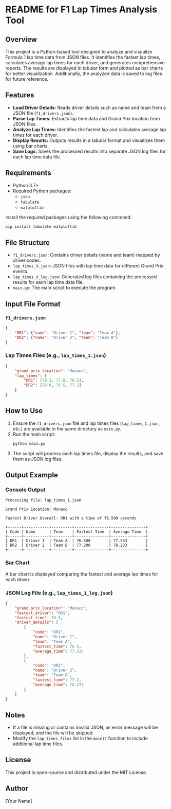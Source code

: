 # README for F1 Lap Times Analysis Tool

## Overview
This project is a Python-based tool designed to analyze and visualize Formula 1 lap time data from JSON files. It identifies the fastest lap times, calculates average lap times for each driver, and generates comprehensive reports. The results are displayed in tabular form and plotted as bar charts for better visualization. Additionally, the analyzed data is saved to log files for future reference.

## Features
- **Load Driver Details:** Reads driver details such as name and team from a JSON file (`f1_drivers.json`).
- **Parse Lap Times:** Extracts lap time data and Grand Prix location from JSON files.
- **Analyze Lap Times:** Identifies the fastest lap and calculates average lap times for each driver.
- **Display Results:** Outputs results in a tabular format and visualizes them using bar charts.
- **Save Logs:** Saves the processed results into separate JSON log files for each lap time data file.

## Requirements
- Python 3.7+
- Required Python packages:
  - `json`
  - `tabulate`
  - `matplotlib`

Install the required packages using the following command:
```bash
pip install tabulate matplotlib
```

## File Structure
- `f1_drivers.json`: Contains driver details (name and team) mapped by driver codes.
- `lap_times_X.json`: JSON files with lap time data for different Grand Prix events.
- `lap_times_X_log.json`: Generated log files containing the processed results for each lap time data file.
- `main.py`: The main script to execute the program.

## Input File Format
### `f1_drivers.json`
```json
{
    "DR1": {"name": "Driver 1", "team": "Team A"},
    "DR2": {"name": "Driver 2", "team": "Team B"}
}
```

### Lap Times Files (e.g., `lap_times_1.json`)
```json
{
    "grand_prix_location": "Monaco",
    "lap_times": {
        "DR1": [78.3, 77.8, 76.5],
        "DR2": [79.0, 78.5, 77.2]
    }
}
```

## How to Use
1. Ensure the `f1_drivers.json` file and lap times files (`lap_times_1.json`, etc.) are available in the same directory as `main.py`.
2. Run the main script:
   ```bash
   python main.py
   ```
3. The script will process each lap times file, display the results, and save them as JSON log files.

## Output Example
### Console Output
```
Processing file: lap_times_1.json

Grand Prix Location: Monaco

Fastest Driver Overall: DR1 with a time of 76.500 seconds

+------+-----------+---------+---------------+---------------+
| Code | Name      | Team    | Fastest Time  | Average Time  |
+------+-----------+---------+---------------+---------------+
| DR1  | Driver 1  | Team A  | 76.500        | 77.533        |
| DR2  | Driver 2  | Team B  | 77.200        | 78.233        |
+------+-----------+---------+---------------+---------------+
```

### Bar Chart
A bar chart is displayed comparing the fastest and average lap times for each driver.

### JSON Log File (e.g., `lap_times_1_log.json`)
```json
{
    "grand_prix_location": "Monaco",
    "fastest_driver": "DR1",
    "fastest_time": 76.5,
    "driver_details": [
        {
            "code": "DR1",
            "name": "Driver 1",
            "team": "Team A",
            "fastest_time": 76.5,
            "average_time": 77.533
        },
        {
            "code": "DR2",
            "name": "Driver 2",
            "team": "Team B",
            "fastest_time": 77.2,
            "average_time": 78.233
        }
    ]
}
```

## Notes
- If a file is missing or contains invalid JSON, an error message will be displayed, and the file will be skipped.
- Modify the `lap_times_files` list in the `main()` function to include additional lap time files.

## License
This project is open-source and distributed under the MIT License.

## Author
[Your Name]

